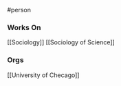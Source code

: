 #person 


### Works On

[[Sociology]]
[[Sociology of Science]]


### Orgs

[[University of Checago]]